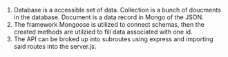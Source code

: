 1. Database is a accessible set of data.
Collection is a bunch of doucments in the database.
Document is a data record in Mongo of the JSON.
2. The framework Mongoose is utilized to connect schemas, then the created methods are utilzied to fill data associated with one id.
3. The API can be broked up into subroutes using express and importing said routes into the server.js.